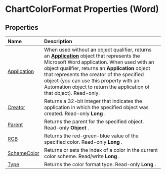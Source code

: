 
# ChartColorFormat Properties (Word)

## Properties



|**Name**|**Description**|
|:-----|:-----|
|[Application](ca8d6709-c65b-fca9-1061-b23c6107eba2.md)|When used without an object qualifier, returns an  **[Application](d1cf6f8f-4e88-bf01-93b4-90a83f79cb44.md)** object that represents the Microsoft Word application. When used with an object qualifier, returns an **Application** object that represents the creator of the specified object (you can use this property with an Automation object to return the application of that object). Read-only.|
|[Creator](56389a3f-8633-ed9f-dd08-c495bf48cf5c.md)|Returns a 32-bit integer that indicates the application in which the specified object was created. Read-only  **Long** .|
|[Parent](6a6ab91d-acce-db91-7ecf-21a9b6d4ed48.md)|Returns the parent for the specified object. Read-only  **Object** .|
|[RGB](cd662ac4-e9ec-a6df-7af5-6d1fd13f86eb.md)|Returns the red-green-blue value of the specified color. Read-only  **Long** .|
|[SchemeColor](56832016-dcd9-5627-d0e4-8cce040c24f7.md)|Returns or sets the index of a color in the current color scheme. Read/write  **Long** .|
|[Type](7f23586e-05be-67f4-809b-ab58370aff19.md)|Returns the color format type. Read-only  **Long** .|
